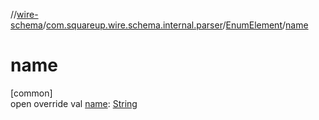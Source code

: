 //[wire-schema](../../../index.md)/[com.squareup.wire.schema.internal.parser](../index.md)/[EnumElement](index.md)/[name](name.md)

# name

[common]\
open override val [name](name.md): [String](https://kotlinlang.org/api/latest/jvm/stdlib/kotlin/-string/index.html)
